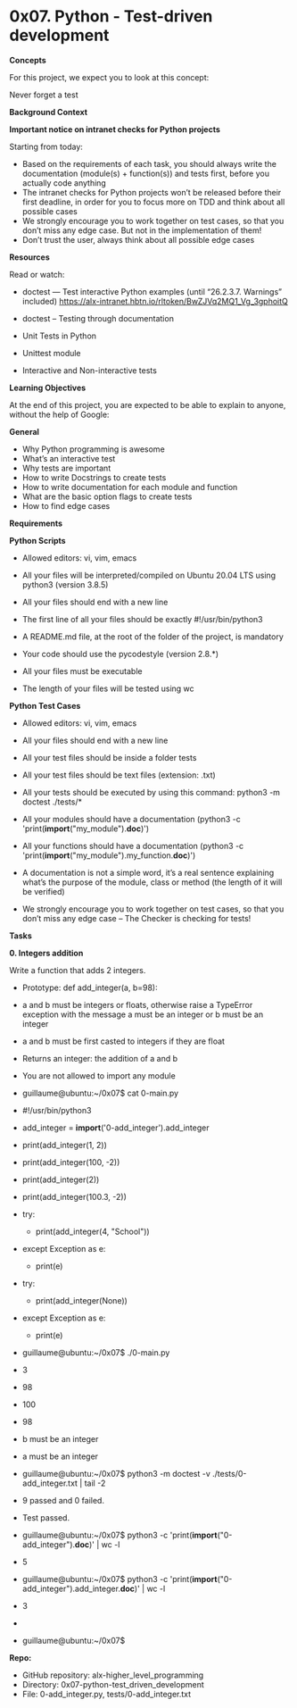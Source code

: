 # 0x07. Python - Test-driven development

**Concepts**

For this project, we expect you to look at this concept:

Never forget a test

**Background Context**

**Important notice on intranet checks for Python projects**

Starting from today:

* Based on the requirements of each task, you should always write the documentation (module(s) + function(s)) and tests first, before you actually code anything
* The intranet checks for Python projects won’t be released before their first deadline, in order for you to focus more on TDD and think about all possible cases
* We strongly encourage you to work together on test cases, so that you don’t miss any edge case. But not in the implementation of them!
* Don’t trust the user, always think about all possible edge cases

**Resources**

Read or watch:

* doctest — Test interactive Python examples (until “26.2.3.7. Warnings” included) https://alx-intranet.hbtn.io/rltoken/BwZJVq2MQ1_Vg_3gphoitQ

* doctest – Testing through documentation

* Unit Tests in Python

* Unittest module

* Interactive and Non-interactive tests

**Learning Objectives**

At the end of this project, you are expected to be able to explain to anyone, without the help of Google:

**General**

* Why Python programming is awesome    
* What’s an interactive test    
* Why tests are important    
* How to write Docstrings to create tests    
* How to write documentation for each module and function   
* What are the basic option flags to create tests
* How to find edge cases
    
**Requirements**

**Python Scripts**

* Allowed editors: vi, vim, emacs
    
* All your files will be interpreted/compiled on Ubuntu 20.04 LTS using python3 (version 3.8.5)
    
* All your files should end with a new line
    
* The first line of all your files should be exactly #!/usr/bin/python3
    
* A README.md file, at the root of the folder of the project, is mandatory
    
* Your code should use the pycodestyle (version 2.8.*)
    
* All your files must be executable
    
* The length of your files will be tested using wc
    
**Python Test Cases**

* Allowed editors: vi, vim, emacs   
* All your files should end with a new line   
* All your test files should be inside a folder tests
* All your test files should be text files (extension: .txt)    
* All your tests should be executed by using this command: python3 -m doctest ./tests/*    
* All your modules should have a documentation (python3 -c 'print(__import__("my_module").__doc__)')    
* All your functions should have a documentation (python3 -c 'print(__import__("my_module").my_function.__doc__)')    
* A documentation is not a simple word, it’s a real sentence explaining what’s the purpose of the module, class or method (the length of it will be verified)
    
* We strongly encourage you to work together on test cases, so that you don’t miss any edge case – The Checker is checking for tests!
    
**Tasks**
    
**0. Integers addition**

Write a function that adds 2 integers.

* Prototype: def add_integer(a, b=98):
    
* a and b must be integers or floats, otherwise raise a TypeError exception with the message a must be an integer or b must be an integer
    
* a and b must be first casted to integers if they are float
    
* Returns an integer: the addition of a and b
    
* You are not allowed to import any module
    
* guillaume@ubuntu:~/0x07$ cat 0-main.py
* #!/usr/bin/python3
* add_integer = __import__('0-add_integer').add_integer

* print(add_integer(1, 2))
* print(add_integer(100, -2))
* print(add_integer(2))
* print(add_integer(100.3, -2))
* try:
   * print(add_integer(4, "School"))
* except Exception as e:
   * print(e)
* try:
   * print(add_integer(None))
* except Exception as e:
   * print(e)

* guillaume@ubuntu:~/0x07$ ./0-main.py
* 3
* 98
* 100
* 98
* b must be an integer
* a must be an integer

* guillaume@ubuntu:~/0x07$ python3 -m doctest -v ./tests/0-add_integer.txt | tail -2
* 9 passed and 0 failed.
* Test passed.
 
* guillaume@ubuntu:~/0x07$ python3 -c 'print(__import__("0-add_integer").__doc__)' | wc -l
* 5
* guillaume@ubuntu:~/0x07$ python3 -c 'print(__import__("0-add_integer").add_integer.__doc__)' | wc -l
* 3
* 
* guillaume@ubuntu:~/0x07$
    
**Repo:**

* GitHub repository: alx-higher_level_programming
* Directory: 0x07-python-test_driven_development
* File: 0-add_integer.py, tests/0-add_integer.txt
    
    
